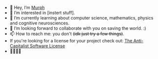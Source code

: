 - 👋 Hey, I’m [Murph](https://murphy.vercel.app/)
- 👀 I’m interested in [instert stuff]. 
- 🌱 I’m currently learning about computer science, mathematics, physics and cognitive neurosciences.
- 💞️ I’m looking forward to collaborate with you on saving the world. :)
- 📫 How to reach me: you don't ~~(idk just try a few things)~~.
- If you're looking for a license for your project check out: [The Anti-Capitalist Software License](https://anticapitalist.software/)
- 🐇🦄🌺🐬
